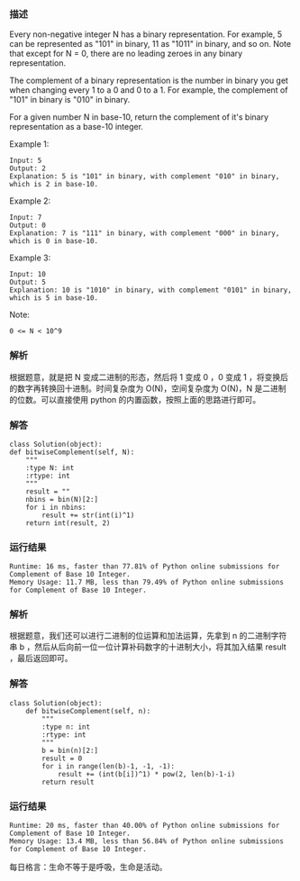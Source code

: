 

### 描述
Every non-negative integer N has a binary representation.  For example, 5 can be represented as "101" in binary, 11 as "1011" in binary, and so on.  Note that except for N = 0, there are no leading zeroes in any binary representation.

The complement of a binary representation is the number in binary you get when changing every 1 to a 0 and 0 to a 1.  For example, the complement of "101" in binary is "010" in binary.

For a given number N in base-10, return the complement of it's binary representation as a base-10 integer.

 

Example 1:

	Input: 5
	Output: 2
	Explanation: 5 is "101" in binary, with complement "010" in binary, which is 2 in base-10.
Example 2:

	Input: 7
	Output: 0
	Explanation: 7 is "111" in binary, with complement "000" in binary, which is 0 in base-10.
Example 3:

	Input: 10
	Output: 5
	Explanation: 10 is "1010" in binary, with complement "0101" in binary, which is 5 in base-10.
 

Note:

	0 <= N < 10^9
### 解析
根据题意，就是把 N 变成二进制的形态，然后将 1 变成 0 ，0 变成 1 ，将变换后的数字再转换回十进制。时间复杂度为 O(N)，空间复杂度为 O(N)，N 是二进制的位数。可以直接使用 python 的内置函数，按照上面的思路进行即可。

### 解答
				
	class Solution(object):
    def bitwiseComplement(self, N):
        """
        :type N: int
        :rtype: int
        """
        result = ""
        nbins = bin(N)[2:]
        for i in nbins:
            result += str(int(i)^1)
        return int(result, 2)            
                     	      
			
### 运行结果
	Runtime: 16 ms, faster than 77.81% of Python online submissions for Complement of Base 10 Integer.
	Memory Usage: 11.7 MB, less than 79.49% of Python online submissions for Complement of Base 10 Integer.


### 解析

根据题意，我们还可以进行二进制的位运算和加法运算，先拿到 n 的二进制字符串 b ，然后从后向前一位一位计算补码数字的十进制大小，将其加入结果 result ，最后返回即可。

### 解答


	class Solution(object):
	    def bitwiseComplement(self, n):
	        """
	        :type n: int
	        :rtype: int
	        """
	        b = bin(n)[2:]
	        result = 0
	        for i in range(len(b)-1, -1, -1):
	            result += (int(b[i])^1) * pow(2, len(b)-1-i)
	        return result
	        
### 运行结果
	
	Runtime: 20 ms, faster than 40.00% of Python online submissions for Complement of Base 10 Integer.
	Memory Usage: 13.4 MB, less than 56.84% of Python online submissions for Complement of Base 10 Integer.
	
每日格言：生命不等于是呼吸，生命是活动。


